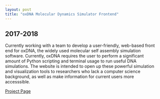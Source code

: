 ```yaml
---
layout: post
title: "oxDNA Molecular Dynamics Simulator Frontend"
---
```

## 2017-2018
Currently working with a team to develop a user-friendly, web-based front end for oxDNA, the widely used molecular self assembly simulation software. Currently, oxDNA requires the user to perform a significant amount of Python scripting and terminal usage to run useful DNA simulations. The website is intended to open up these powerful simulation and visualization tools to researchers who lack a computer science background, as well as make information for current users more accesssible.

<a href="http://capstone.csce.uark.edu/?page_id=5817" target="_blank">Project Page</a> 
